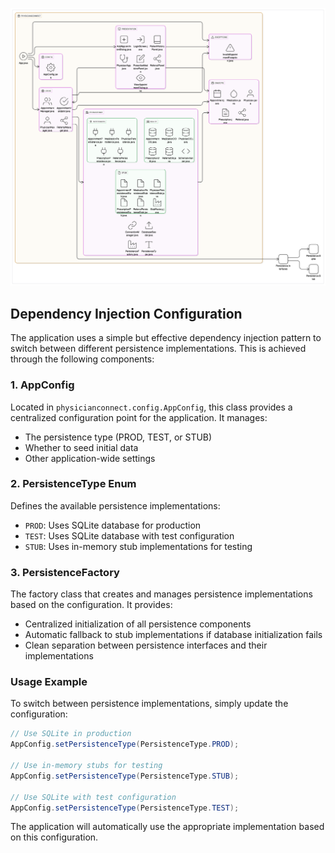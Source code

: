 !["PhysicianConnect"](diagram.png)

## Dependency Injection Configuration

The application uses a simple but effective dependency injection pattern to switch between different persistence implementations. This is achieved through the following components:

### 1. AppConfig
Located in `physicianconnect.config.AppConfig`, this class provides a centralized configuration point for the application. It manages:
- The persistence type (PROD, TEST, or STUB)
- Whether to seed initial data
- Other application-wide settings

### 2. PersistenceType Enum
Defines the available persistence implementations:
- `PROD`: Uses SQLite database for production
- `TEST`: Uses SQLite database with test configuration
- `STUB`: Uses in-memory stub implementations for testing

### 3. PersistenceFactory
The factory class that creates and manages persistence implementations based on the configuration. It provides:
- Centralized initialization of all persistence components
- Automatic fallback to stub implementations if database initialization fails
- Clean separation between persistence interfaces and their implementations

### Usage Example

To switch between persistence implementations, simply update the configuration:

```java
// Use SQLite in production
AppConfig.setPersistenceType(PersistenceType.PROD);

// Use in-memory stubs for testing
AppConfig.setPersistenceType(PersistenceType.STUB);

// Use SQLite with test configuration
AppConfig.setPersistenceType(PersistenceType.TEST);
```

The application will automatically use the appropriate implementation based on this configuration.